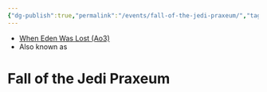 ```yaml
---
{"dg-publish":true,"permalink":"/events/fall-of-the-jedi-praxeum/","tags":["event","battle"],"dgHomeLink":false}
---
```


- [When Eden Was Lost (Ao3)](https://archiveofourown.org/works/19334440/chapters/45992584)
- Also known as 

# Fall of the Jedi Praxeum


